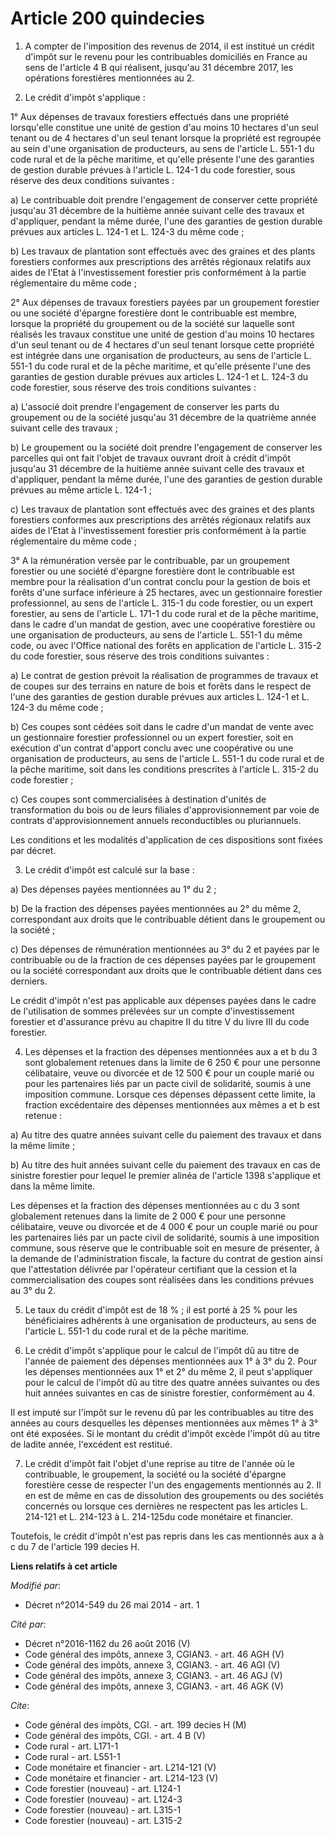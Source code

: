 # Article 200 quindecies

1. A compter de l'imposition des revenus de 2014, il est institué un crédit d'impôt sur le revenu pour les contribuables
domiciliés en France au sens de l'article 4 B qui réalisent, jusqu'au 31 décembre 2017, les opérations forestières
mentionnées au 2.

2. Le crédit d'impôt s'applique : 

1° Aux dépenses de travaux forestiers effectués dans une propriété lorsqu'elle constitue une unité de gestion d'au moins 10
hectares d'un seul tenant ou de 4 hectares d'un seul tenant lorsque la propriété est regroupée au sein d'une organisation de
producteurs, au sens de l'article L. 551-1 du code rural et de la pêche maritime, et qu'elle présente l'une des garanties de
gestion durable prévues à l'article L. 124-1 du code forestier, sous réserve des deux conditions suivantes : 

a) Le contribuable doit prendre l'engagement de conserver cette propriété jusqu'au 31 décembre de la huitième année suivant
celle des travaux et d'appliquer, pendant la même durée, l'une des garanties de gestion durable prévues aux articles L. 124-1
et L. 124-3 du même code ; 

b) Les travaux de plantation sont effectués avec des graines et des plants forestiers conformes aux prescriptions des arrêtés
régionaux relatifs aux aides de l'Etat à l'investissement forestier pris conformément à la partie réglementaire du même
code ; 

2° Aux dépenses de travaux forestiers payées par un groupement forestier ou une société d'épargne forestière dont le
contribuable est membre, lorsque la propriété du groupement ou de la société sur laquelle sont réalisés les travaux constitue
une unité de gestion d'au moins 10 hectares d'un seul tenant ou de 4 hectares d'un seul tenant lorsque cette propriété est
intégrée dans une organisation de producteurs, au sens de l'article L. 551-1 du code rural et de la pêche maritime, et
qu'elle présente l'une des garanties de gestion durable prévues aux articles L. 124-1 et L. 124-3 du code forestier, sous
réserve des trois conditions suivantes : 

a) L'associé doit prendre l'engagement de conserver les parts du groupement ou de la société jusqu'au 31 décembre de la
quatrième année suivant celle des travaux ; 

b) Le groupement ou la société doit prendre l'engagement de conserver les parcelles qui ont fait l'objet de travaux ouvrant
droit à crédit d'impôt jusqu'au 31 décembre de la huitième année suivant celle des travaux et d'appliquer, pendant la même
durée, l'une des garanties de gestion durable prévues au même article L. 124-1 ; 

c) Les travaux de plantation sont effectués avec des graines et des plants forestiers conformes aux prescriptions des arrêtés
régionaux relatifs aux aides de l'Etat à l'investissement forestier pris conformément à la partie réglementaire du même
code ; 

3° A la rémunération versée par le contribuable, par un groupement forestier ou une société d'épargne forestière dont le
contribuable est membre pour la réalisation d'un contrat conclu pour la gestion de bois et forêts d'une surface inférieure à
25 hectares, avec un gestionnaire forestier professionnel, au sens de l'article L. 315-1 du code forestier, ou un expert
forestier, au sens de l'article L. 171-1 du code rural et de la pêche maritime, dans le cadre d'un mandat de gestion, avec
une coopérative forestière ou une organisation de producteurs, au sens de l'article L. 551-1 du même code, ou avec l'Office
national des forêts en application de l'article L. 315-2 du code forestier, sous réserve des trois conditions suivantes : 

a) Le contrat de gestion prévoit la réalisation de programmes de travaux et de coupes sur des terrains en nature de bois et
forêts dans le respect de l'une des garanties de gestion durable prévues aux articles L. 124-1 et L. 124-3 du même code ; 

b) Ces coupes sont cédées soit dans le cadre d'un mandat de vente avec un gestionnaire forestier professionnel ou un expert
forestier, soit en exécution d'un contrat d'apport conclu avec une coopérative ou une organisation de producteurs, au sens de
l'article L. 551-1 du code rural et de la pêche maritime, soit dans les conditions prescrites à l'article L. 315-2 du code
forestier ; 

c) Ces coupes sont commercialisées à destination d'unités de transformation du bois ou de leurs filiales d'approvisionnement
par voie de contrats d'approvisionnement annuels reconductibles ou pluriannuels. 

Les conditions et les modalités d'application de ces dispositions sont fixées par décret. 

3. Le crédit d'impôt est calculé sur la base : 

a) Des dépenses payées mentionnées au 1° du 2 ; 

b) De la fraction des dépenses payées mentionnées au 2° du même 2, correspondant aux droits que le contribuable détient dans
le groupement ou la société ; 

c) Des dépenses de rémunération mentionnées au 3° du 2 et payées par le contribuable ou de la fraction de ces dépenses payées
par le groupement ou la société correspondant aux droits que le contribuable détient dans ces derniers. 

Le crédit d'impôt n'est pas applicable aux dépenses payées dans le cadre de l'utilisation de sommes prélevées sur un compte
d'investissement forestier et d'assurance prévu au chapitre II du titre V du livre III du code forestier. 

4. Les dépenses et la fraction des dépenses mentionnées aux a et b du 3 sont globalement retenues dans la limite de 6 250 €
pour une personne célibataire, veuve ou divorcée et de 12 500 € pour un couple marié ou pour les partenaires liés par un
pacte civil de solidarité, soumis à une imposition commune. Lorsque ces dépenses dépassent cette limite, la fraction
excédentaire des dépenses mentionnées aux mêmes a et b est retenue : 

a) Au titre des quatre années suivant celle du paiement des travaux et dans la même limite ; 

b) Au titre des huit années suivant celle du paiement des travaux en cas de sinistre forestier pour lequel le premier alinéa
de l'article 1398 s'applique et dans la même limite. 

Les dépenses et la fraction des dépenses mentionnées au c du 3 sont globalement retenues dans la limite de 2 000 € pour une
personne célibataire, veuve ou divorcée et de 4 000 € pour un couple marié ou pour les partenaires liés par un pacte civil de
solidarité, soumis à une imposition commune, sous réserve que le contribuable soit en mesure de présenter, à la demande de
l'administration fiscale, la facture du contrat de gestion ainsi que l'attestation délivrée par l'opérateur certifiant que la
cession et la commercialisation des coupes sont réalisées dans les conditions prévues au 3° du 2.

5. Le taux du crédit d'impôt est de 18 % ; il est porté à 25 % pour les bénéficiaires adhérents à une organisation de
producteurs, au sens de l'article L. 551-1 du code rural et de la pêche maritime. 

6. Le crédit d'impôt s'applique pour le calcul de l'impôt dû au titre de l'année de paiement des dépenses mentionnées aux 1°
à 3° du 2. Pour les dépenses mentionnées aux 1° et 2° du même 2, il peut s'appliquer pour le calcul de l'impôt dû au titre
des quatre années suivantes ou des huit années suivantes en cas de sinistre forestier, conformément au 4. 

Il est imputé sur l'impôt sur le revenu dû par les contribuables au titre des années au cours desquelles les dépenses
mentionnées aux mêmes 1° à 3° ont été exposées. Si le montant du crédit d'impôt excède l'impôt dû au titre de ladite année,
l'excédent est restitué. 

7. Le crédit d'impôt fait l'objet d'une reprise au titre de l'année où le contribuable, le groupement, la société ou la
société d'épargne forestière cesse de respecter l'un des engagements mentionnés au 2. Il en est de même en cas de dissolution
des groupements ou des sociétés concernés ou lorsque ces dernières ne respectent pas les articles L. 214-121 et L. 214-123 à
L. 214-125du code monétaire et financier. 

Toutefois, le crédit d'impôt n'est pas repris dans les cas mentionnés aux a à c du 7 de l'article 199 decies H.

**Liens relatifs à cet article**

_Modifié par_:

  - Décret n°2014-549 du 26 mai 2014 - art. 1

_Cité par_:

  - Décret n°2016-1162 du 26 août 2016 (V)
  - Code général des impôts, annexe 3, CGIAN3. - art. 46 AGH (V)
  - Code général des impôts, annexe 3, CGIAN3. - art. 46 AGI (V)
  - Code général des impôts, annexe 3, CGIAN3. - art. 46 AGJ (V)
  - Code général des impôts, annexe 3, CGIAN3. - art. 46 AGK (V)

_Cite_:

  - Code général des impôts, CGI. - art. 199 decies H (M)
  - Code général des impôts, CGI. - art. 4 B (V)
  - Code rural - art. L171-1
  - Code rural - art. L551-1
  - Code monétaire et financier - art. L214-121 (V)
  - Code monétaire et financier - art. L214-123 (V)
  - Code forestier (nouveau) - art. L124-1
  - Code forestier (nouveau) - art. L124-3
  - Code forestier (nouveau) - art. L315-1
  - Code forestier (nouveau) - art. L315-2
